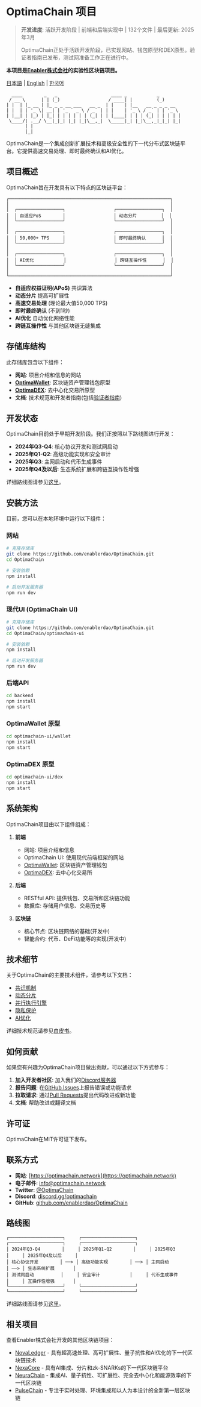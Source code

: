 # OptimaChain 项目

> **开发进度**: 活跃开发阶段 | 前端和后端实现中 | 132个文件 | 最后更新: 2025年3月
> 
> OptimaChain正处于活跃开发阶段，已实现网站、钱包原型和DEX原型。验证者指南已发布，测试网准备工作正在进行中。

**本项目是[Enabler株式会社](https://enablerhq.com)的实验性区块链项目。**

[日本語](README.md) | [English](README.en.md) | [한국어](README.ko.md)

```
  ____        _   _                    ____ _           _       
 / __ \      | | (_)                  / ____| |         (_)      
| |  | |_ __ | |_ _ _ __ ___   __ _  | |    | |__   __ _ _ _ __  
| |  | | '_ \| __| | '_ ` _ \ / _` | | |    | '_ \ / _` | | '_ \ 
| |__| | |_) | |_| | | | | | | (_| | | |____| | | | (_| | | | | |
 \____/| .__/ \__|_|_| |_| |_|\__,_|  \_____|_| |_|\__,_|_|_| |_|
       | |                                                       
       |_|                                                       
```

OptimaChain是一个集成创新扩展技术和高级安全性的下一代分布式区块链平台。它提供高速交易处理、即时最终确认和AI优化。

## 项目概述

OptimaChain旨在开发具有以下特点的区块链平台：

```
┌────────────────────────────────────────────────────────────┐
│                                                            │
│  ┌─────────────────┐                  ┌─────────────────┐  │
│  │ 自适应PoS        │                  │ 动态分片         │  │
│  └─────────────────┘                  └─────────────────┘  │
│                                                            │
│  ┌─────────────────┐                  ┌─────────────────┐  │
│  │ 50,000+ TPS     │                  │ 即时最终确认      │  │
│  └─────────────────┘                  └─────────────────┘  │
│                                                            │
│  ┌─────────────────┐                  ┌─────────────────┐  │
│  │ AI优化           │                  │ 跨链互操作性      │  │
│  └─────────────────┘                  └─────────────────┘  │
│                                                            │
└────────────────────────────────────────────────────────────┘
```

- **自适应权益证明(APoS)** 共识算法
- **动态分片** 提高可扩展性
- **高速交易处理** (理论最大值50,000 TPS)
- **即时最终确认** (不到1秒)
- **AI优化** 自动优化网络性能
- **跨链互操作性** 与其他区块链无缝集成

## 存储库结构

此存储库包含以下组件：

- **网站**: 项目介绍和信息的网站
- **[OptimaWallet](#optimawallet-原型)**: 区块链资产管理钱包原型
- **[OptimaDEX](#optimadex-原型)**: 去中心化交易所原型
- **文档**: 技术规范和开发者指南(包括[验证者指南](validator-guide.md))

## 开发状态

OptimaChain目前处于早期开发阶段。我们正按照以下路线图进行开发：

- **2024年Q3-Q4**: 核心协议开发和测试网启动
- **2025年Q1-Q2**: 高级功能实现和安全审计
- **2025年Q3**: 主网启动和代币生成事件
- **2025年Q4及以后**: 生态系统扩展和跨链互操作性增强

详细路线图请参见[这里](optimachain-ui/whitepaper/OptimaChain_Whitepaper.html#roadmap)。

## 安装方法

目前，您可以在本地环境中运行以下组件：

### 网站

```bash
# 克隆存储库
git clone https://github.com/enablerdao/OptimaChain.git
cd OptimaChain

# 安装依赖
npm install

# 启动开发服务器
npm run dev
```

### 现代UI (OptimaChain UI)

```bash
# 克隆存储库
git clone https://github.com/enablerdao/OptimaChain.git
cd OptimaChain/optimachain-ui

# 安装依赖
npm install

# 启动开发服务器
npm run dev
```

### 后端API

```bash
cd backend
npm install
npm start
```

### OptimaWallet 原型

```bash
cd optimachain-ui/wallet
npm install
npm start
```

### OptimaDEX 原型

```bash
cd optimachain-ui/dex
npm install
npm start
```

## 系统架构

OptimaChain项目由以下组件组成：

1. **前端**
   - 网站: 项目介绍和信息
   - OptimaChain UI: 使用现代前端框架的网站
   - [OptimaWallet](#optimawallet-原型): 区块链资产管理钱包
   - [OptimaDEX](#optimadex-原型): 去中心化交易所

2. **后端**
   - RESTful API: 提供钱包、交易所和区块链功能
   - 数据库: 存储用户信息、交易历史等

3. **区块链**
   - 核心节点: 区块链网络的基础(开发中)
   - 智能合约: 代币、DeFi功能等的实现(开发中)

## 技术细节

关于OptimaChain的主要技术组件，请参考以下文档：

- [共识机制](optimachain-ui/technology.html#consensus)
- [动态分片](optimachain-ui/technology.html#sharding)
- [并行执行引擎](optimachain-ui/technology.html#execution)
- [隐私保护](optimachain-ui/technology.html#privacy)
- [AI优化](optimachain-ui/technology.html#ai-adaptive)

详细技术规范请参见[白皮书](optimachain-ui/whitepaper/OptimaChain_Whitepaper.html)。

## 如何贡献

如果您有兴趣为OptimaChain项目做出贡献，可以通过以下方式参与：

1. **加入开发者社区**: 加入我们的[Discord服务器](https://discord.gg/optimachain)
2. **报告问题**: 在[GitHub Issues](https://github.com/enablerdao/OptimaChain/issues)上报告错误或功能请求
3. **拉取请求**: 通过[Pull Requests](https://github.com/enablerdao/OptimaChain/pulls)提出代码改进或新功能
4. **文档**: 帮助改进或翻译文档

## 许可证

OptimaChain在MIT许可证下发布。

## 联系方式

- **网站**: [https://optimachain.network](https://optimachain.network)
- **电子邮件**: info@optimachain.network
- **Twitter**: [@OptimaChain](https://twitter.com/OptimaChain)
- **Discord**: [discord.gg/optimachain](https://discord.gg/optimachain)
- **GitHub**: [github.com/enablerdao/OptimaChain](https://github.com/enablerdao/OptimaChain)

## 路线图

```
┌────────────────────┐     ┌────────────────────┐     ┌────────────────────┐     ┌────────────────────┐
│ 2024年Q3-Q4        │     │ 2025年Q1-Q2        │     │ 2025年Q3           │     │ 2025年Q4及以后     │
│ 核心协议开发        │ ──> │ 高级功能实现        │ ──> │ 主网启动           │ ──> │ 生态系统扩展       │
│ 测试网启动          │     │ 安全审计           │     │ 代币生成事件        │     │ 互操作性增强       │
└────────────────────┘     └────────────────────┘     └────────────────────┘     └────────────────────┘
```

详细路线图请参见[这里](optimachain-ui/whitepaper/OptimaChain_Whitepaper.html#roadmap)。

## 相关项目

查看Enabler株式会社开发的其他区块链项目：

- [NovaLedger](https://github.com/enablerdao/NovaLedger) - 具有超高速处理、高可扩展性、量子抗性和AI优化的下一代区块链技术
- [NexaCore](https://github.com/enablerdao/NexaCore) - 具有AI集成、分片和zk-SNARKs的下一代区块链平台
- [NeuraChain](https://github.com/enablerdao/NeuraChain) - 集成AI、量子抗性、可扩展性、完全去中心化和能源效率的下一代区块链
- [PulseChain](https://github.com/enablerdao/PulseChain) - 专注于实时处理、环境集成和以人为本设计的全新第一层区块链